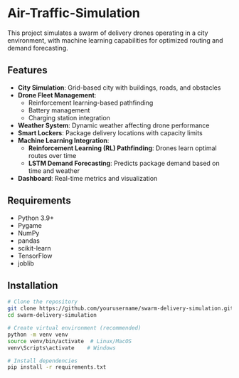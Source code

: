 # Air-Traffic-Simulation
This project simulates a swarm of delivery drones operating in a city environment, 
with machine learning capabilities for optimized routing and demand forecasting.

## Features

- **City Simulation**: Grid-based city with buildings, roads, and obstacles
- **Drone Fleet Management**: 
  - Reinforcement learning-based pathfinding
  - Battery management
  - Charging station integration
- **Weather System**: Dynamic weather affecting drone performance
- **Smart Lockers**: Package delivery locations with capacity limits
- **Machine Learning Integration**:
  - **Reinforcement Learning (RL) Pathfinding**: Drones learn optimal routes over time
  - **LSTM Demand Forecasting**: Predicts package demand based on time and weather
- **Dashboard**: Real-time metrics and visualization

## Requirements

- Python 3.9+
- Pygame
- NumPy
- pandas
- scikit-learn
- TensorFlow
- joblib

## Installation

```bash
# Clone the repository
git clone https://github.com/yourusername/swarm-delivery-simulation.git
cd swarm-delivery-simulation

# Create virtual environment (recommended)
python -m venv venv
source venv/bin/activate  # Linux/MacOS
venv\Scripts\activate    # Windows

# Install dependencies
pip install -r requirements.txt